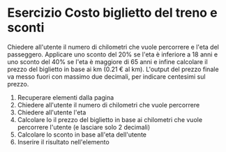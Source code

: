 # Esercizio Costo biglietto del treno e sconti

Chiedere all'utente il numero di chilometri che vuole percorrere e l'eta del passeggero. Applicare uno sconto del 20% se l'eta è inferiore a 18 anni e uno sconto del 40% se l'eta è  maggiore di 65 anni e infine calcolare il prezzo del biglietto in base ai km (0.21 € al km). L'output del prezzo finale va messo fuori con massimo due decimali, per indicare centesimi sul prezzo.

1. Recuperare elementi dalla pagina
1. Chiedere all'utente il numero di chilometri che vuole percorrere
1. Chiedere all'utente l'eta
1. Calcolare lo il prezzo del biglietto in base ai chilometri che vuole percorrere l'utente (e lasciare solo 2 decimali)
1. Calcolare lo sconto in base all'eta dell'utente
1. Inserire il risultato nell'elemento
